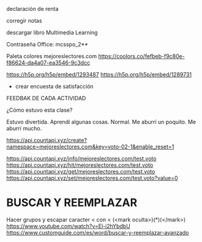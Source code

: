 
declaración de renta

corregir notas


descargar libro Multimedia Learning

Contraseña Office: mcsspo_2**


Paleta colores mejoreslectores.com
https://coolors.co/fefbeb-f9c80e-f86624-da4a07-ea3546-9c3dcc


https://h5p.org/h5p/embed/1293487
https://h5p.org/h5p/embed/1289731



- crear encuesta de satisfacción

FEEDBAK DE CADA ACTIVIDAD

¿Cómo estuvo esta clase?

Estuvo divertida.
Aprendí algunas cosas.
Normal.
Me aburrí un poquito.
Me aburrí mucho.




https://api.countapi.xyz/create?namespace=mejoreslectores.com&key=voto-02-1&enable_reset=1



https://api.countapi.xyz/info/mejoreslectores.com/test.voto
https://api.countapi.xyz/hit/mejoreslectores.com/test.voto
https://api.countapi.xyz/get/mejoreslectores.com/test.voto
https://api.countapi.xyz/set/mejoreslectores.com/test.voto?value=0


BUSCAR Y REEMPLAZAR
===================

Hacer grupos y escapar caracter < con \<
(\<mark oculta\>)(*)(\</mark\>)
https://www.youtube.com/watch?v=El-i2hYbdbU
https://www.customguide.com/es/word/buscar-y-reemplazar-avanzado 


